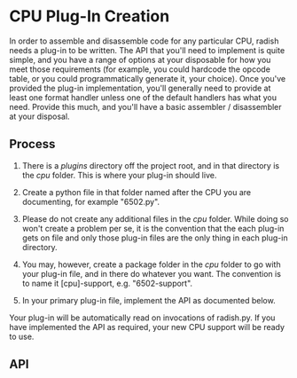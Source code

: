 CPU Plug-In Creation
===================

In order to assemble and disassemble code for any particular CPU, radish needs a plug-in to be written. The API that you'll need to implement is quite simple, and you have a range of options at your disposable for how you meet those requirements (for example, you could hardcode the opcode table, or you could programmatically generate it, your choice). Once you've provided the plug-in implementation, you'll generally need to provide at least one format handler unless one of the default handlers has what you need. Provide this much, and you'll have a basic assembler / disassembler at your disposal.

Process
-------

1. There is a _plugins_ directory off the project root, and in that directory is the _cpu_ folder. This is where your plug-in should live.

2. Create a python file in that folder named after the CPU you are documenting, for example "6502.py". 

3. Please do not create any additional files in the _cpu_ folder. While doing so won't create a problem per se, it is the convention that the each plug-in gets on file and only those plug-in files are the only thing in each plug-in directory.

4. You may, however, create a package folder in the _cpu_ folder to go with your plug-in file, and in there do whatever you want. The convention is to name it [cpu]-support, e.g. "6502-support".

5. In your primary plug-in file, implement the API as documented below.

Your plug-in will be automatically read on invocations of radish.py. If you have implemented the API as required, your new CPU support will be ready to use. 

API
---

